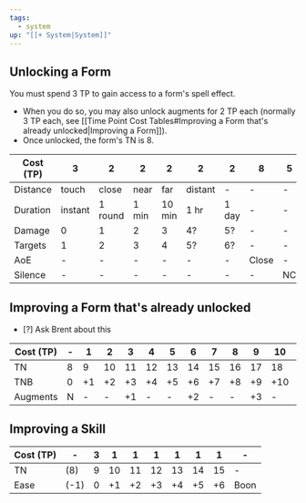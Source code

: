 ```yaml
---
tags:
  - system
up: "[[+ System|System]]"
---
```

## Unlocking a Form

You must spend 3 TP to gain access to a form's spell effect. 
- When you do so, you may also unlock augments for 2 TP each (normally 3 TP each, see [[Time Point Cost Tables#Improving a Form that's already unlocked|Improving a Form]]). 
- Once unlocked, the form's TN is 8. 

| Cost (TP) | 3       | 2       | 2     | 2      | 2       | 2     | 8     | 5   |
| --------- | ------- | ------- | ----- | ------ | ------- | ----- | ----- | --- |
| Distance  | touch   | close   | near  | far    | distant | -     | -     | -   |
| Duration  | instant | 1 round | 1 min | 10 min | 1 hr    | 1 day | -     | -   |
| Damage    | 0       | 1       | 2     | 3      | 4?      | 5?    | -     | -   |
| Targets   | 1       | 2       | 3     | 4      | 5?      | 6?    | -     | -   |
| AoE       | -       | -       | -     | -      | -       | -     | Close | -   |
| Silence   | -       | -       | -     | -      | -       | -     | -     | NC  |

## Improving a Form that's already unlocked

- [?] Ask Brent about this

| Cost (TP) | -   | 1   | 2   | 3   | 4   | 5   | 6   | 7   | 8   | 9   | 10  | 11  | 12  |
| --------- | --- | --- | --- | --- | --- | --- | --- | --- | --- | --- | --- | --- | --- |
| TN        | 8   | 9   | 10  | 11  | 12  | 13  | 14  | 15  | 16  | 17  | 18  | 19  | 20  |
| TNB       | 0   | +1  | +2  | +3  | +4  | +5  | +6  | +7  | +8  | +9  | +10 | +11 | +12 |
| Augments  | N   | -   | -   | +1  | -   | -   | +2  | -   | -   | +3  | -   | -   | +4  |

## Improving a Skill

| Cost (TP) | -    | 3   | 1   | 1   | 1   | 1   | 1   | 1   | -    |
| --------- | ---- | --- | --- | --- | --- | --- | --- | --- | ---- |
| TN        | (8)  | 9   | 10  | 11  | 12  | 13  | 14  | 15  | -    |
| Ease      | (-1) | 0   | +1  | +2  | +3  | +4  | +5  | +6  | Boon |